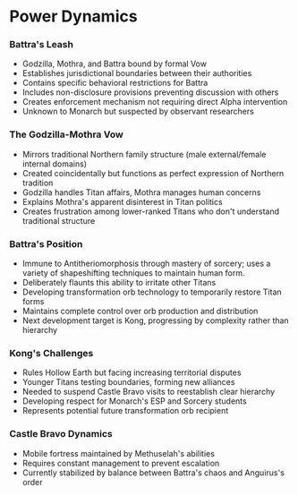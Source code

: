# Power Dynamics

### Battra's Leash

- Godzilla, Mothra, and Battra bound by formal Vow
- Establishes jurisdictional boundaries between their authorities
- Contains specific behavioral restrictions for Battra
- Includes non-disclosure provisions preventing discussion with others
- Creates enforcement mechanism not requiring direct Alpha intervention
- Unknown to Monarch but suspected by observant researchers

### The Godzilla-Mothra Vow

- Mirrors traditional Northern family structure (male external/female internal domains)
- Created coincidentally but functions as perfect expression of Northern tradition
- Godzilla handles Titan affairs, Mothra manages human concerns
- Explains Mothra's apparent disinterest in Titan politics
- Creates frustration among lower-ranked Titans who don't understand traditional structure

### Battra's Position

- Immune to Antitheriomorphosis through mastery of sorcery; uses a variety of shapeshifting techniques to maintain human form.
- Deliberately flaunts this ability to irritate other Titans
- Developing transformation orb technology to temporarily restore Titan forms
- Maintains complete control over orb production and distribution
- Next development target is Kong, progressing by complexity rather than hierarchy

### Kong's Challenges

- Rules Hollow Earth but facing increasing territorial disputes
- Younger Titans testing boundaries, forming new alliances
- Needed to suspend Castle Bravo visits to reestablish clear hierarchy
- Developing respect for Monarch's ESP and Sorcery students
- Represents potential future transformation orb recipient

### Castle Bravo Dynamics

- Mobile fortress maintained by Methuselah's abilities
- Requires constant management to prevent escalation
- Currently stabilized by balance between Battra's chaos and Anguirus's order